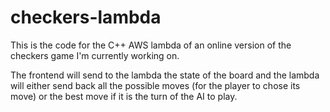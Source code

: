 # checkers-lambda

This is the code for the C++ AWS lambda of an online version of the checkers game I'm currently working on.

The frontend will send to the lambda the state of the board and the lambda will either send back all the possible moves (for the player to chose its move) or the best move if it is the turn of the AI to play.
